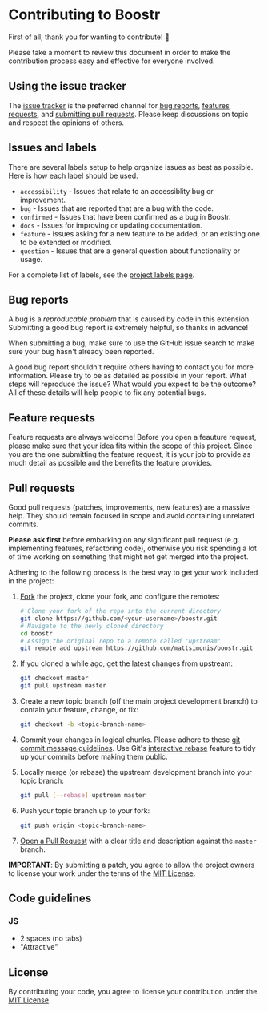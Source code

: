 # Contributing to Boostr

First of all, thank you for wanting to contribute! :beers:

Please take a moment to review this document in order to make the contribution 
process easy and effective for everyone involved.


## Using the issue tracker

The [issue tracker](https://github.com/mattsimonis/boostr/issues) is the preferred
channel for [bug reports](#bug-reports), [features requests](#feature-requests),
and [submitting pull requests](#pull-requests). Please keep discussions on topic
and respect the opinions of others.


## Issues and labels

There are several labels setup to help organize issues as best as possible. Here is how each label should be used.

- `accessibility` - Issues that relate to an accessiblity bug or improvement.
- `bug` - Issues that are reported that are a bug with the code.
- `confirmed` - Issues that have been confirmed as a bug in Boostr.
- `docs` - Issues for improving or updating documentation.
- `feature` - Issues asking for a new feature to be added, or an existing one to be extended or modified.
- `question` - Issues that are a general question about functionality or usage.

For a complete list of labels, see the [project labels page](https://github.com/mattsimonis/boostr/labels).


## Bug reports

A bug is a _reproducable problem_ that is caused by code in this extension.
Submitting a good bug report is extremely helpful, so thanks in advance!

When submitting a bug, make sure to use the GitHub issue search to make sure
your bug hasn't already been reported.

A good bug report shouldn't require others having to contact you for more
information. Please try to be as detailed as possible in your report.
What steps will reproduce the issue? What would you expect to be the outcome?
All of these details will help people to fix any potential bugs.


## Feature requests

Feature requests are always welcome! Before you open a feauture request, please
make sure that your idea fits within the scope of this project. Since you are
the one submitting the feature request, it is your job to provide as much detail
as possible and the benefits the feature provides.


## Pull requests

Good pull requests (patches, improvements, new features) are a massive help.
They should remain focused in scope and avoid containing unrelated commits.

**Please ask first** before embarking on any significant pull request (e.g.
implementing features, refactoring code), otherwise you risk spending a lot of
time working on something that might not get merged into the project.

Adhering to the following process is the best way to get your work
included in the project:

1. [Fork](https://help.github.com/fork-a-repo/) the project, clone your fork,
   and configure the remotes:

   ```bash
   # Clone your fork of the repo into the current directory
   git clone https://github.com/<your-username>/boostr.git
   # Navigate to the newly cloned directory
   cd boostr
   # Assign the original repo to a remote called "upstream"
   git remote add upstream https://github.com/mattsimonis/boostr.git
   ```

2. If you cloned a while ago, get the latest changes from upstream:

   ```bash
   git checkout master
   git pull upstream master
   ```

3. Create a new topic branch (off the main project development branch) to
   contain your feature, change, or fix:

   ```bash
   git checkout -b <topic-branch-name>
   ```

4. Commit your changes in logical chunks. Please adhere to these [git commit
   message guidelines](http://tbaggery.com/2008/04/19/a-note-about-git-commit-messages.html).
   Use Git's [interactive rebase](https://help.github.com/articles/interactive-rebase)
   feature to tidy up your commits before making them public.

5. Locally merge (or rebase) the upstream development branch into your topic branch:

   ```bash
   git pull [--rebase] upstream master
   ```

6. Push your topic branch up to your fork:

   ```bash
   git push origin <topic-branch-name>
   ```

7. [Open a Pull Request](https://help.github.com/articles/using-pull-requests/)
    with a clear title and description against the `master` branch.

**IMPORTANT**: By submitting a patch, you agree to allow the project owners to
license your work under the terms of the [MIT License](LICENSE).


## Code guidelines

### JS

- 2 spaces (no tabs)
- "Attractive"


## License

By contributing your code, you agree to license your contribution under the [MIT License](LICENSE).
